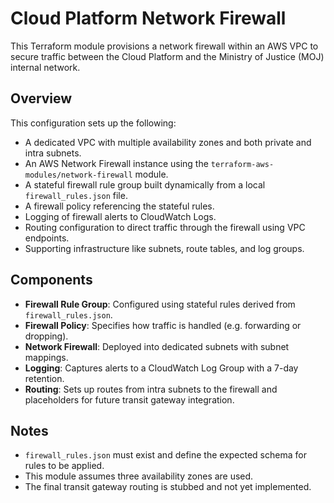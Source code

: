 # Cloud Platform Network Firewall

This Terraform module provisions a network firewall within an AWS VPC to secure traffic between the Cloud Platform and the Ministry of Justice (MOJ) internal network.

## Overview

This configuration sets up the following:

- A dedicated VPC with multiple availability zones and both private and intra subnets.
- An AWS Network Firewall instance using the `terraform-aws-modules/network-firewall` module.
- A stateful firewall rule group built dynamically from a local `firewall_rules.json` file.
- A firewall policy referencing the stateful rules.
- Logging of firewall alerts to CloudWatch Logs.
- Routing configuration to direct traffic through the firewall using VPC endpoints.
- Supporting infrastructure like subnets, route tables, and log groups.

## Components

- **Firewall Rule Group**: Configured using stateful rules derived from `firewall_rules.json`.
- **Firewall Policy**: Specifies how traffic is handled (e.g. forwarding or dropping).
- **Network Firewall**: Deployed into dedicated subnets with subnet mappings.
- **Logging**: Captures alerts to a CloudWatch Log Group with a 7-day retention.
- **Routing**: Sets up routes from intra subnets to the firewall and placeholders for future transit gateway integration.

## Notes

- `firewall_rules.json` must exist and define the expected schema for rules to be applied.
- This module assumes three availability zones are used.
- The final transit gateway routing is stubbed and not yet implemented.
